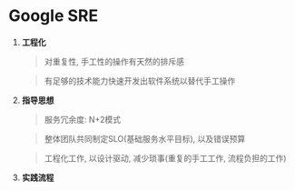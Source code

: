# Google SRE

1. **工程化**
   > 对重复性, 手工性的操作有天然的排斥感
   
   > 有足够的技术能力快速开发出软件系统以替代手工操作 

2. **指导思想**
   > 服务冗余度: N+2模式

   > 整体团队共同制定SLO(基础服务水平目标), 以及错误预算
   
   > 工程化工作, 以设计驱动, 减少琐事(重复的手工工作, 流程负担的工作)

3. **实践流程**
   
